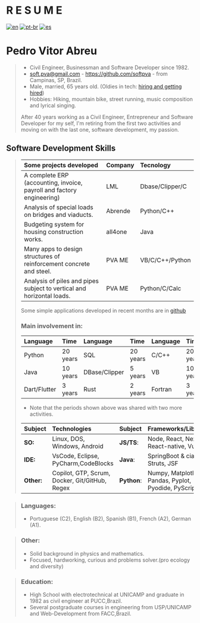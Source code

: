 # **R E S U M E**  
[![en](https://img.shields.io/badge/lang-en-red.svg)](./curriculum.md)
[![pt-br](https://img.shields.io/badge/lang-pt--br-green.svg)](./curriculum.pt-br.md)
[![es](https://img.shields.io/badge/lang-es-yellow.svg)](./curriculum.es.md)  
# **Pedro Vitor Abreu**  
> - Civil Engineer, Businessman and Software Developer since 1982.
> - <soft.pva@gmail.com> - <https://github.com/softpva> - from Campinas, SP, Brazil.
> - Male, married, 65 years old. (Oldies in tech: [hiring and getting hired](https://www.infoq.com/articles/tech-oldies-hiring/))
> - Hobbies: Hiking, mountain bike, street running, music composition and lyrical singing.  
>  
> After 40 years working as a Civil Engineer, Entrepreneur and Software Developer for my self, I'm retiring from the first two activities and moving on with the last one, software development, my passion.  

## Software Development Skills
>
> | Some projects developed | Company | Tecnology | 
> | :--- | :--- | :--- |
> | A complete ERP (accounting, invoice, payroll and factory engineering) | LML | Dbase/Clipper/C |  
>  Analysis of special loads on bridges and viaducts. | Abrende | Python/C++ |  
> | Budgeting system for housing construction works. | all4one | Java | 
> | Many apps to design structures of reinforcement concrete and steel. | PVA ME | VB/C/C++/Python |  
> | Analysis of piles and pipes subject to vertical and horizontal loads.| PVA ME | Python/C/Calc |
>
>Some simple applications developed in recent months are in [github](https://github.com/softpva)
>
> ### Main involvement in:
> 
> | Language |  Time | Language | Time | Language | Time |  Language | Time | 
> | :--- | :--- | :--- | :--- | :--- | :--- |  :--- | :--- | 
> |  Python | 20 years | SQL | 20 years | C/C++ | 20 years  |  JS/TS | 10 years |  
> | Java | 10 years | DBase/Clipper | 5 years | VB | 10 years | GDScript | 3 years |
> | Dart/Flutter| 3 years  | Rust | 2 years| Fortran | 3 years | WAT | 6 months|    
>
> - Note that the periods shown above was shared with two more activities.    
>
> | Subject | Technologies  | Subject | Frameworks/Libraries |
> | :--- | :--- | :--- | :--- |
> | **SO:** | Linux, DOS, Windows, Android | **JS/TS**: | Node, React, Next, React-native, Vue |
> | **IDE:** | VsCode, Eclipse, PyCharm,CodeBlocks |  **Java**: | SpringBoot & cia, Struts, JSF |
> | **Other:** | Copilot, GTP, Scrum, Docker, Git/GitHub, Regex| **Python**: | Numpy, Matplotlib, Pandas, Pyplot, Pyodide,  PyScript|
  
> ### Languages: 
> - Portuguese (C2), English (B2), Spanish (B1), French (A2), German (A1).  

> ### Other:
> - Solid background in physics and mathematics.
> - Focused, hardworking, curious and problems solver.(pro ecology and diversity)

> ### Education:
> - High School with electrotechnical at UNICAMP and graduate in 1982 as civil engineer at PUCC,Brazil.
> - Several postgraduate courses in engineering from USP/UNICAMP and Web-Development from FACC,Brazil.  








